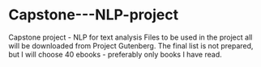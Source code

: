 # Capstone---NLP-project
Capstone project - NLP for text analysis
Files to be used in the project all will be downloaded from Project Gutenberg.
The final list is not prepared, but I will choose 40 ebooks - preferably only books I have read. 
